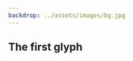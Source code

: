 ```yaml
---
backdrop: ../assets/images/bg.jpg
---
```


## The first glyph

<Item id="10"/>

<Page url="11" instructions="Consulting your guidebook, you're surprised to see an exact match: this glyph means 'jaguar'." action="Continue" condition="10" />
